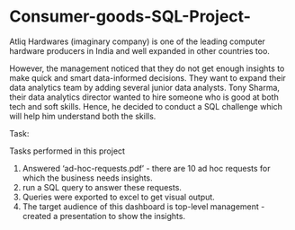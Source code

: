 # Consumer-goods-SQL-Project-
Atliq Hardwares (imaginary company) is one of the leading computer hardware producers in India and well expanded in other countries too.

However, the management noticed that they do not get enough insights to make quick and smart data-informed decisions. They want to expand their data analytics team by adding several junior data analysts. Tony Sharma, their data analytics director wanted to hire someone who is good at both tech and soft skills. Hence, he decided to conduct a SQL challenge which will help him understand both the skills.

Task:  

Tasks performed in this project

1.    Answered ‘ad-hoc-requests.pdf’ - there are 10 ad hoc requests for which the business needs insights.
2.    run a SQL query to answer these requests.
3.    Queries were exported to excel to get visual output.
4.    The target audience of this dashboard is top-level management -  created a presentation to show the insights.

